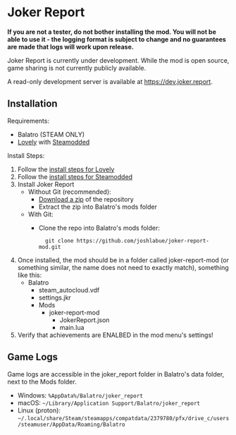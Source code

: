 # Joker Report
**If you are not a tester, do not bother installing the mod. You will not be able to use it - the logging format is subject to change and no guarantees are made that logs will work upon release.**

Joker Report is currently under development. While the mod is open source, game sharing is not currently publicly available.

A read-only development server is available at https://dev.joker.report.

## Installation
Requirements:
- Balatro (STEAM ONLY)
- [Lovely](https://github.com/ethangreen-dev/lovely-injector) with [Steamodded](https://github.com/Steamodded/smods)

Install Steps:
1. Follow the [install steps for Lovely](https://github.com/ethangreen-dev/lovely-injector?tab=readme-ov-file#manual-installation)
2. Follow the [install steps for Steamodded](https://github.com/Steamodded/smods/wiki#how-to-install-steamodded)
3. Install Joker Report
    - Without Git (recommended):
        - [Download a zip](https://github.com/joshlabue/joker-report-mod/archive/refs/heads/main.zip) of the repository
        - Extract the zip into Balatro's mods folder
    - With Git:
        - Clone the repo into Balatro's mods folder:
            
                git clone https://github.com/joshlabue/joker-report-mod.git
4. Once installed, the mod should be in a folder called joker-report-mod (or something similar, the name does not need to exactly match), something like this:
    - Balatro
        - steam_autocloud.vdf
        - settings.jkr
        - Mods
            - joker-report-mod
                - JokerReport.json
                - main.lua
5. Verify that achievements are ENALBED in the mod menu's settings!
   
## Game Logs
Game logs are accessible in the joker_report folder in Balatro's data folder, next to the Mods folder.
- Windows: `%AppData%/Balatro/joker_report`
- macOS: `~/Library/Application Support/Balatro/joker_report`
- Linux (proton): `~/.local/share/Steam/steamapps/compatdata/2379780/pfx/drive_c/users/steamuser/AppData/Roaming/Balatro`
